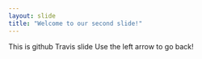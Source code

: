 ```yaml
---
layout: slide
title: "Welcome to our second slide!"
---
```

This is github Travis slide
Use the left arrow to go back!
